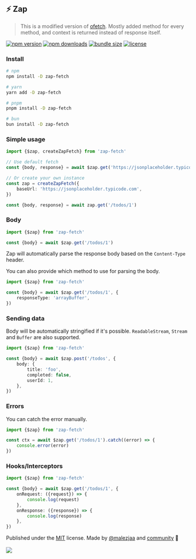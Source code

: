## ⚡ Zap

> This is a modified version of [ofetch](https://github.com/unjs/ofetch). Mostly added method for every method, and context is returned instead of response itself.

[![npm version](https://img.shields.io/npm/v/zap-fetch?color=yellow)](https://npmjs.com/package/zap-fetch)
[![npm downloads](https://img.shields.io/npm/dm/zap-fetch?color=yellow)](https://npmjs.com/package/zap-fetch)
[![bundle size](https://img.shields.io/bundlephobia/minzip/zap-fetch?color=yellow)](https://bundlephobia.com/package/zap-fetch)
[![license](https://img.shields.io/github/license/briojs/zap?color=yellow)](https://github.com/briojs/zap/blob/main/LICENSE)

### Install

```sh
# npm
npm install -D zap-fetch

# yarn
yarn add -D zap-fetch

# pnpm
pnpm install -D zap-fetch

# bun
bun install -D zap-fetch
```

### Simple usage

```ts
import {$zap, createZapFetch} from 'zap-fetch'

// Use default fetch
const {body, response} = await $zap.get('https://jsonplaceholder.typicode.com/todos/1')

// Or create your own instance
const zap = createZapFetch({
    baseUrl: 'https://jsonplaceholder.typicode.com',
})

const {body, response} = await zap.get('/todos/1')
```

### Body

```ts
import {$zap} from 'zap-fetch'

const {body} = await $zap.get('/todos/1')
```    

Zap will automatically parse the response body based on the `Content-Type` header.

You can also provide which method to use for parsing the body.

```ts
import {$zap} from 'zap-fetch'

const {body} = await $zap.get('/todos/1', {
    responseType: 'arrayBuffer',
})
```

### Sending data

Body will be automatically stringified if it's possible. `ReadableStream`, `Stream` and `Buffer` are also supported.

```ts
import {$zap} from 'zap-fetch'

const {body} = await $zap.post('/todos', {
    body: {
        title: 'foo',
        completed: false,
        userId: 1,
    },
})
```

### Errors

You can catch the error manually.

```ts
import {$zap} from 'zap-fetch'

const ctx = await $zap.get('/todos/1').catch((error) => {
    console.error(error)
})
```

### Hooks/Interceptors

```ts
import {$zap} from 'zap-fetch'

const {body} = await $zap.get('/todos/1', {
    onRequest: ({request}) => {
        console.log(request)
    },
    onResponse: ({response}) => {
        console.log(response)
    },
})
```

Published under the [MIT](https://github.com/briojs/zap/blob/main/LICENSE) license.
Made by [@malezjaa](https://github.com/briojs)
and [community](https://github.com/briojs/zap/graphs/contributors) 💛
<br><br>
<a href="https://github.com/briojs/zap/graphs/contributors">
<img src="https://contrib.rocks/image?repo=briojs/zap" />
</a>

